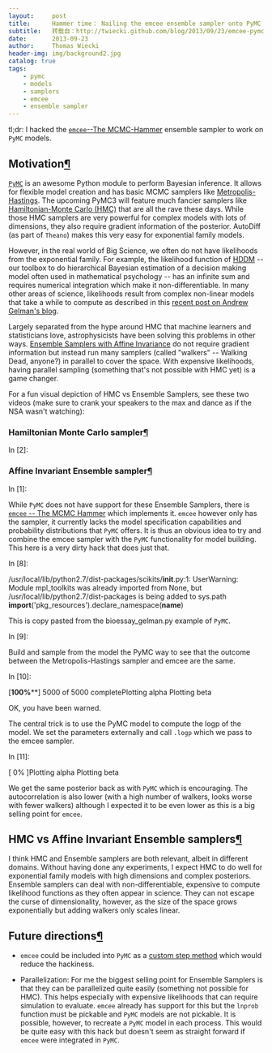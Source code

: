 ```yaml
---
layout:     post
title:      Hammer time： Nailing the emcee ensemble sampler onto PyMC
subtitle:   转载自：http://twiecki.github.com/blog/2013/09/23/emcee-pymc/
date:       2013-09-23
author:     Thomas Wiecki
header-img: img/background2.jpg
catalog: true
tags:
    - pymc
    - models
    - samplers
    - emcee
    - ensemble sampler
---
```






tl;dr: I hacked the [`emcee`--The MCMC-Hammer](http://dan.iel.fm/emcee) ensemble sampler to work on `PyMC` models.

## Motivation[¶](http://twiecki.github.com/blog/2013/09/23/emcee-pymc#Motivation)

[`PyMC`](http://pymc-devs.github.io/pymc) is an awesome Python module to perform Bayesian inference. It allows for flexible model creation and has basic MCMC samplers like [Metropolis-Hastings](http://en.wikipedia.org/wiki/Metropolis%E2%80%93Hastings_algorithm). The upcoming PyMC3 will feature much fancier samplers like [Hamiltonian-Monte Carlo (HMC)](http://en.wikipedia.org/wiki/Hybrid_Monte_Carlo) that are all the rave these days. While those HMC samplers are very powerful for complex models with lots of dimensions, they also require gradient information of the posterior. AutoDiff (as part of `Theano`) makes this very easy for exponential family models.

However, in the real world of Big Science, we often do not have likelihoods from the exponential family. For example, the likelihood function of [HDDM](http://ski.clps.brown.edu/hddm_docs) -- our toolbox to do hierarchical Bayesian estimation of a decision making model often used in mathematical psychology -- has an infinite sum and requires numerical integration which make it non-differentiable. In many other areas of science, likelihoods result from complex non-linear models that take a while to compute as described in this [recent post on Andrew Gelman's blog](http://andrewgelman.com/2013/09/12/samplers-big-science-emcee-bat).

Largely separated from the hype around HMC that machine learners and statisticians love, astrophysicists have been solving this problems in other ways. [Ensemble Samplers with Affine Invariance](http://msp.org/camcos/2010/5-1/camcos-v5-n1-p04-p.pdf) do not require gradient information but instead run many samplers (called "walkers" -- Walking Dead, anyone?) in parallel to cover the space. With expensive likelihoods, having parallel sampling (something that's not possible with HMC yet) is a game changer.

For a fun visual depiction of HMC vs Ensemble Samplers, see these two videos (make sure to crank your speakers to the max and dance as if the NSA wasn't watching):




### Hamiltonian Monte Carlo sampler[¶](http://twiecki.github.com/blog/2013/09/23/emcee-pymc#Hamiltonian-Monte-Carlo-sampler)

In [2]:




### Affine Invariant Ensemble sampler[¶](http://twiecki.github.com/blog/2013/09/23/emcee-pymc#Affine-Invariant-Ensemble-sampler)

In [1]:




While `PyMC` does not have support for these Ensemble Samplers, there is [`emcee` -- The MCMC Hammer](http://dan.iel.fm/emcee) which implements it. `emcee` however only has the sampler, it currently lacks the model specification capabilities and probability distributions that `PyMC` offers. It is thus an obvious idea to try and combine the emcee sampler with the `PyMC` functionality for model building. This here is a very dirty hack that does just that.

In [8]:



/usr/local/lib/python2.7/dist-packages/scikits/__init__.py:1: UserWarning: Module mpl_toolkits was already imported from None, but /usr/local/lib/python2.7/dist-packages is being added to sys.path
 __import__('pkg_resources').declare_namespace(__name__)









This is copy pasted from the bioessay_gelman.py example of `PyMC`.

In [9]:




Build and sample from the model the PyMC way to see that the outcome between the Metropolis-Hastings sampler and emcee are the same.

In [10]:



[****************100%******************] 5000 of 5000 completePlotting alpha
Plotting beta

















OK, you have been warned.

The central trick is to use the PyMC model to compute the logp of the model. We set the parameters externally and call `.logp` which we pass to the emcee sampler.

In [11]:



[ 0% ]Plotting alpha
Plotting beta
















We get the same posterior back as with `PyMC` which is encouraging. The autocorrelation is also lower (with a high number of walkers, looks worse with fewer walkers) although I expected it to be even lower as this is a big selling point for `emcee`.

## HMC vs Affine Invariant Ensemble samplers[¶](http://twiecki.github.com/blog/2013/09/23/emcee-pymc#HMC-vs-Affine-Invariant-Ensemble-samplers)

I think HMC and Ensemble samplers are both relevant, albeit in different domains. Without having done any experiments, I expect HMC to do well for exponential family models with high dimensions and complex posteriors. Ensemble samplers can deal with non-differentiable, expensive to compute likelihood functions as they often appear in science. They can not escape the curse of dimensionality, however, as the size of the space grows exponentially but adding walkers only scales linear.




## Future directions[¶](http://twiecki.github.com/blog/2013/09/23/emcee-pymc#Future-directions)

- `emcee` could be included into `PyMC` as a [custom step method](https://pymcmc.readthedocs.org/en/jss-gp/extending.html#user-defined-step-methods) which would reduce the hackiness.

- Parallelization: For me the biggest selling point for Ensemble Samplers is that they can be parallelized quite easily (something not possible for HMC). This helps especially with expensive likelihoods that can require simulation to evaluate. `emcee` already has support for this but the `lnprob` function must be pickable and `PyMC` models are not pickable. It is possible, however, to recreate a `PyMC` model in each process. This would be quite easy with this hack but doesn't seem as straight forward if `emcee` were integrated in `PyMC`.

